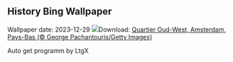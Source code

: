 ## History Bing Wallpaper
Wallpaper date: 2023-12-29
![](https://www.bing.com/th?id=OHR.BlueAmsterdam_FR-FR8523535030_UHD.jpg&w=1000)Download: [Quartier Oud-West, Amsterdam, Pays-Bas (© George Pachantouris/Getty Images)](https://www.bing.com/th?id=OHR.BlueAmsterdam_FR-FR8523535030_UHD.jpg)

Auto get programm by LtgX
